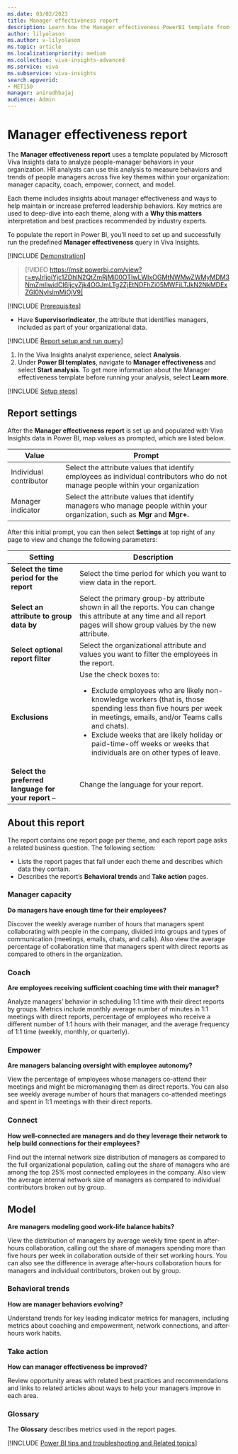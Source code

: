 ```yaml
---
ms.date: 03/02/2023
title: Manager effectiveness report
description: Learn how the Manager effectiveness PowerBI template from Microsoft Viva Insights helps you gain insight into the collaboration habits and effectiveness of your people managers.
author: lilyolason
ms.author: v-lilyolason
ms.topic: article
ms.localizationpriority: medium 
ms.collection: viva-insights-advanced 
ms.service: viva 
ms.subservice: viva-insights 
search.appverid: 
- MET150 
manager: anirudhbajaj
audience: Admin
---
```


# Manager effectiveness report

The **Manager effectiveness report** uses a template populated by Microsoft Viva Insights data to analyze people-manager behaviors in your organization. HR analysts can use this analysis to measure behaviors and trends of people managers across five key themes within your organization: manager capacity, coach, empower, connect, and model.

Each theme includes insights about manager effectiveness and ways to help maintain or increase preferred leadership behaviors. Key metrics are used to deep-dive into each theme, along with a **Why this matters** interpretation and best practices recommended by industry experts.

To populate the report in Power BI, you’ll need to set up and successfully run the predefined **Manager effectiveness** query in Viva Insights.

[!INCLUDE [Demonstration](includes/demonstration.md)]

> [!VIDEO https://msit.powerbi.com/view?r=eyJrIjoiYjc1ZDhlN2QtZmRjMi00OTIwLWIxOGMtNWMwZWMyMDM3NmZmIiwidCI6IjcyZjk4OGJmLTg2ZjEtNDFhZi05MWFiLTJkN2NkMDExZGI0NyIsImMiOjV9]

[!INCLUDE [Prerequisites](includes/prerequisites.md)]

* Have **SupervisorIndicator**, the attribute that identifies managers, included as part of your organizational data.
 
[!INCLUDE [Report setup and run query](includes/report-setup-run-query.md)]

1. In the Viva Insights analyst experience, select **Analysis**.
2. Under **Power BI templates**, navigate to **Manager effectiveness** and select **Start analysis**. To get more information about the Manager effectiveness template before running your analysis, select **Learn more**.

[!INCLUDE [Setup steps](includes/setup-steps.md)]

## Report settings

After the **Manager effectiveness report** is set up and populated with Viva Insights data in Power BI, map values as prompted, which are listed below.

|Value   |Prompt| 
|----------|----|
|Individual contributor     |Select the attribute values that identify employees as individual contributors who do not manage people within your organization      |
|Manager indicator|Select the attribute values that identify managers who manage people within your organization, such as **Mgr** and **Mgr+.**|

After this initial prompt, you can then select **Settings** at top right of any page to view and change the following parameters:

|Setting|Description|
|-------|----------|
|**Select the time period for the report** | Select the time period for which you want to view data in the report.|
|**Select an attribute to group data by** | Select the primary group-by attribute shown in all the reports. You can change this attribute at any time and all report pages will show group values by the new attribute.|
|**Select optional report filter** | Select the organizational attribute and values you want to filter the employees in the report.|
|**Exclusions** | Use the check boxes to: <ul><li>Exclude employees who are likely non-knowledge workers (that is, those spending less than five hours per week in meetings, emails, and/or Teams calls and chats). <li>Exclude weeks that are likely holiday or paid-time-off weeks or weeks that individuals are on other types of leave.|
|**Select the preferred language for your report** –| Change the language for your report.|


## About this report

The report contains one report page per theme, and each report page asks a related business question. The following section:

* Lists the report pages that fall under each theme and describes which data they contain.
* Describes the report’s **Behavioral trends** and **Take action** pages. 

### Manager capacity

**Do managers have enough time for their employees?**

Discover the weekly average number of hours that managers spent collaborating with people in the company, divided into groups and types of communication (meetings, emails, chats, and calls). Also view the average percentage of collaboration time that managers spent with direct reports as compared to others in the organization.

### Coach

**Are employees receiving sufficient coaching time with their manager?**

Analyze managers’ behavior in scheduling 1:1 time with their direct reports by groups. Metrics include monthly average number of minutes in 1:1 meetings with direct reports, percentage of employees who receive a different number of 1:1 hours with their manager, and the average frequency of 1:1 time (weekly, monthly, or quarterly).

### Empower

**Are managers balancing oversight with employee autonomy?**

View the percentage of employees whose managers co-attend their meetings and might be micromanaging them as direct reports. You can also see weekly average number of hours that managers co-attended meetings and spent in 1:1 meetings with their direct reports.

### Connect

**How well-connected are managers and do they leverage their network to help build connections for their employees?**

Find out the internal network size distribution of managers as compared to the full organizational population, calling out the share of managers who are among the top 25% most connected employees in the company. Also view the average internal network size of managers as compared to individual contributors broken out by group.

## Model

**Are managers modeling good work-life balance habits?**

View the distribution of managers by average weekly time spent in after-hours collaboration, calling out the share of managers spending more than five hours per week in collaboration outside of their set working hours. You can also see the difference in average after-hours collaboration hours for managers and individual contributors, broken out by group. 

### Behavioral trends

**How are manager behaviors evolving?**

Understand trends for key leading indicator metrics for managers, including metrics about coaching and empowerment, network connections, and after-hours work habits.

### Take action

**How can manager effectiveness be improved?** 

Review opportunity areas with related best practices and recommendations and links to related articles about ways to help your managers improve in each area.

### Glossary

The **Glossary** describes metrics used in the report pages.

[!INCLUDE [Power BI tips and troubleshooting and Related topics](includes/powerbi-tips-related-topic.md)]

